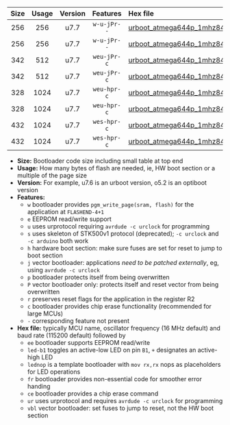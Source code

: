 |Size|Usage|Version|Features|Hex file|
|:-:|:-:|:-:|:-:|:--|
|256|256|u7.7|`w-u-jPr--`|[urboot_atmega644p_1mhz8432_38400bps_led+b0_fr_ur_vbl.hex](https://raw.githubusercontent.com/stefanrueger/urboot.hex/main/mcus/atmega644p/fcpu_1mhz8432/38400_bps/urboot_atmega644p_1mhz8432_38400bps_led+b0_fr_ur_vbl.hex)|
|256|256|u7.7|`w-u-jPr--`|[urboot_atmega644p_1mhz8432_38400bps_lednop_fr_ur_vbl.hex](https://raw.githubusercontent.com/stefanrueger/urboot.hex/main/mcus/atmega644p/fcpu_1mhz8432/38400_bps/urboot_atmega644p_1mhz8432_38400bps_lednop_fr_ur_vbl.hex)|
|342|512|u7.7|`weu-jPr-c`|[urboot_atmega644p_1mhz8432_38400bps_ee_led+b0_fr_ce_ur_vbl.hex](https://raw.githubusercontent.com/stefanrueger/urboot.hex/main/mcus/atmega644p/fcpu_1mhz8432/38400_bps/urboot_atmega644p_1mhz8432_38400bps_ee_led+b0_fr_ce_ur_vbl.hex)|
|342|512|u7.7|`weu-jPr-c`|[urboot_atmega644p_1mhz8432_38400bps_ee_lednop_fr_ce_ur_vbl.hex](https://raw.githubusercontent.com/stefanrueger/urboot.hex/main/mcus/atmega644p/fcpu_1mhz8432/38400_bps/urboot_atmega644p_1mhz8432_38400bps_ee_lednop_fr_ce_ur_vbl.hex)|
|328|1024|u7.7|`weu-hpr-c`|[urboot_atmega644p_1mhz8432_38400bps_ee_led+b0_fr_ce_ur.hex](https://raw.githubusercontent.com/stefanrueger/urboot.hex/main/mcus/atmega644p/fcpu_1mhz8432/38400_bps/urboot_atmega644p_1mhz8432_38400bps_ee_led+b0_fr_ce_ur.hex)|
|328|1024|u7.7|`weu-hpr-c`|[urboot_atmega644p_1mhz8432_38400bps_ee_lednop_fr_ce_ur.hex](https://raw.githubusercontent.com/stefanrueger/urboot.hex/main/mcus/atmega644p/fcpu_1mhz8432/38400_bps/urboot_atmega644p_1mhz8432_38400bps_ee_lednop_fr_ce_ur.hex)|
|432|1024|u7.7|`wes-hpr-c`|[urboot_atmega644p_1mhz8432_38400bps_ee_led+b0_fr_ce.hex](https://raw.githubusercontent.com/stefanrueger/urboot.hex/main/mcus/atmega644p/fcpu_1mhz8432/38400_bps/urboot_atmega644p_1mhz8432_38400bps_ee_led+b0_fr_ce.hex)|
|432|1024|u7.7|`wes-hpr-c`|[urboot_atmega644p_1mhz8432_38400bps_ee_lednop_fr_ce.hex](https://raw.githubusercontent.com/stefanrueger/urboot.hex/main/mcus/atmega644p/fcpu_1mhz8432/38400_bps/urboot_atmega644p_1mhz8432_38400bps_ee_lednop_fr_ce.hex)|

- **Size:** Bootloader code size including small table at top end
- **Usage:** How many bytes of flash are needed, ie, HW boot section or a multiple of the page size
- **Version:** For example, u7.6 is an urboot version, o5.2 is an optiboot version
- **Features:**
  + `w` bootloader provides `pgm_write_page(sram, flash)` for the application at `FLASHEND-4+1`
  + `e` EEPROM read/write support
  + `u` uses urprotocol requiring `avrdude -c urclock` for programming
  + `s` uses skeleton of STK500v1 protocol (deprecated); `-c urclock` and `-c arduino` both work
  + `h` hardware boot section: make sure fuses are set for reset to jump to boot section
  + `j` vector bootloader: applications *need to be patched externally*, eg, using `avrdude -c urclock`
  + `p` bootloader protects itself from being overwritten
  + `P` vector bootloader only: protects itself and reset vector from being overwritten
  + `r` preserves reset flags for the application in the register R2
  + `c` bootloader provides chip erase functionality (recommended for large MCUs)
  + `-` corresponding feature not present
- **Hex file:** typically MCU name, oscillator frequency (16 MHz default) and baud rate (115200 default) followed by
  + `ee` bootloader supports EEPROM read/write
  + `led-b1` toggles an active-low LED on pin `B1`, `+` designates an active-high LED
  + `lednop` is a template bootloader with `mov rx,rx` nops as placeholders for LED operations
  + `fr` bootloader provides non-essential code for smoother error handing
  + `ce` bootloader provides a chip erase command
  + `ur` uses urprotocol and requires `avrdude -c urclock` for programming
  + `vbl` vector bootloader: set fuses to jump to reset, not the HW boot section
